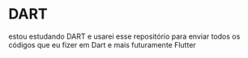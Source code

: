 # DART
estou estudando DART e usarei esse repositório para enviar todos os códigos que eu fizer em Dart e mais futuramente Flutter 
